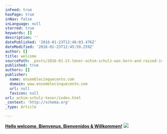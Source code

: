 ```yaml
---
inFeed: true
hasPage: true
inNav: false
inLanguage: null
starred: true
keywords: []
description: ''
datePublished: '2016-01-23T12:46:03.476Z'
dateModified: '2016-01-23T12:45:59.259Z'
author: []
title: welcome
sourcePath: _posts/2016-01-21-tenor-achim-schulz-was-born-and-raised-in-munich-germany.md
published: true
authors: []
publisher:
  name: ensemblecinquecento.com
  domain: www.ensemblecinquecento.com
  url: null
  favicon: null
url: achim-schulz-tenor/index.html
_context: 'http://schema.org'
_type: Article

---
```

[**Hello welcome, Bienvenus, Bienvenidos & Willkommen!**][0]
![](https://s3-us-west-2.amazonaws.com/the-grid-img/p/5756513ee0a6fd7b7534821cf1d9076b49ba883b.jpg)

[0]: null